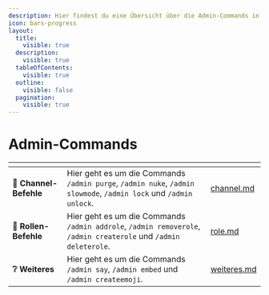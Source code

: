 ```yaml
---
description: Hier findest du eine Übersicht über die Admin-Commands in Tanjun.
icon: bars-progress
layout:
  title:
    visible: true
  description:
    visible: true
  tableOfContents:
    visible: true
  outline:
    visible: false
  pagination:
    visible: true
---
```


# Admin-Commands

<table data-view="cards" data-full-width="false"><thead><tr><th></th><th></th><th data-hidden data-card-target data-type="content-ref"></th></tr></thead><tbody><tr><td><strong>💬 Channel-Befehle</strong></td><td>Hier geht es um die Commands <code>/admin purge</code>, <code>/admin nuke</code>, <code>/admin slowmode</code>, <code>/admin lock</code> und <code>/admin unlock</code>.</td><td><a href="channel.md">channel.md</a></td></tr><tr><td><strong>🪪 Rollen-Befehle</strong></td><td>Hier geht es um die Commands <code>/admin addrole</code>, <code>/admin removerole</code>, <code>/admin createrole</code> und <code>/admin deleterole</code>.</td><td><a href="role.md">role.md</a></td></tr><tr><td><strong>❔ Weiteres</strong></td><td>Hier geht es um die Commands <code>/admin say</code>, <code>/admin embed</code> und <code>/admin createemoji</code>.</td><td><a href="weiteres.md">weiteres.md</a></td></tr></tbody></table>
